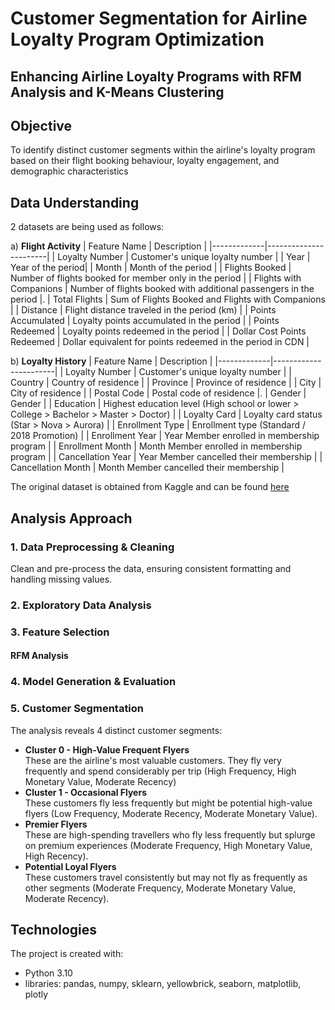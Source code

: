 # Customer Segmentation for Airline Loyalty Program Optimization

## Enhancing Airline Loyalty Programs with RFM Analysis and K-Means Clustering

## Objective
To identify distinct customer segments within the airline's loyalty program based on their flight booking behaviour, loyalty engagement, and demographic characteristics


## Data Understanding
2 datasets are being used as follows:

a) **Flight Activity**
|  Feature Name   |   Description  |
|-------------|-----------------------|
| Loyalty Number  | Customer's unique loyalty number |
| Year  | Year of the period|
| Month | Month of the period |
| Flights Booked | Number of flights booked for member only in the period |
| Flights with Companions | Number of flights booked with additional passengers in the period |.
| Total Flights | Sum of Flights Booked and Flights with Companions |
| Distance | Flight distance traveled in the period (km) |
| Points Accumulated | Loyalty points accumulated in the period |
| Points Redeemed | Loyalty points redeemed in the period |
| Dollar Cost Points Redeemed | Dollar equivalent for points redeemed in the period in CDN |

b) **Loyalty History**
|  Feature Name   |   Description  |
|-------------|-----------------------|
| Loyalty Number  | Customer's unique loyalty number |
| Country  | Country of residence |
| Province | Province of residence |
| City | City of residence |
| Postal Code | Postal code of residence |.
| Gender | Gender |
| Education | Highest education level (High school or lower > College > Bachelor > Master > Doctor) |
| Loyalty Card | Loyalty card status (Star > Nova > Aurora) |
| Enrollment Type | Enrollment type (Standard / 2018 Promotion) |
| Enrollment Year | Year Member enrolled in membership program |
| Enrollment Month | Month Member enrolled in membership program |
| Cancellation Year | Year Member cancelled their membership |
| Cancellation Month | Month Member cancelled their membership |

The original dataset is obtained from Kaggle and can be found [here](https://www.kaggle.com/datasets/agungpambudi/airline-loyalty-campaign-program-impact-on-flights)

## Analysis Approach

### 1. Data Preprocessing & Cleaning
Clean and pre-process the data, ensuring consistent formatting and handling missing values.
### 2. Exploratory Data Analysis

### 3. Feature Selection

#### RFM Analysis


### 4. Model Generation & Evaluation

### 5. Customer Segmentation

The analysis reveals 4 distinct customer segments:
- **Cluster 0 - High-Value Frequent Flyers**
<br>These are the airline's most valuable customers. They fly very frequently and spend considerably per trip (High Frequency, High Monetary Value, Moderate Recency)
- **Cluster 1 - Occasional Flyers**
<br>These customers fly less frequently but might be potential high-value flyers (Low Frequency, Moderate Recency, Moderate Monetary Value).
- **Premier Flyers**
<br>These are high-spending travellers who fly less frequently but splurge on premium experiences (Moderate Frequency, High Monetary Value, High Recency).
- **Potential Loyal Flyers**
<br>These customers travel consistently but may not fly as frequently as other segments (Moderate Frequency, Moderate Monetary Value, Moderate Recency).

## Technologies
The project is created with:
- Python 3.10
- libraries: pandas, numpy, sklearn, yellowbrick, seaborn, matplotlib, plotly
